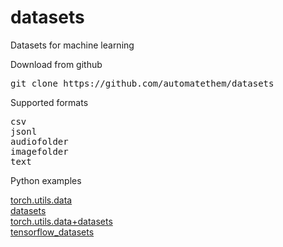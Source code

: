 # datasets

Datasets for machine learning

Download from github
<pre>
git clone https://github.com/automatethem/datasets
</pre>

Supported formats
<pre>
csv
jsonl
audiofolder
imagefolder
text
</pre>

Python examples

<a href="https://github.com/automatethem/datasets/tree/main/python_examples/torch.utils.data">torch.utils.data</a><br>
<a href="https://github.com/automatethem/datasets/tree/main/python_examples/datasets">datasets</a><br>
<a href="https://github.com/automatethem/datasets/tree/main/python_examples/torch.utils.data+datasets">torch.utils.data+datasets</a><br>
<a href="https://github.com/automatethem/datasets/tree/main/python_examples/tensorflow_datasets">tensorflow_datasets</a>


